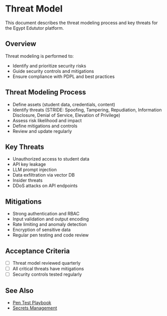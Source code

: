 # Threat Model

This document describes the threat modeling process and key threats for the Egypt Edututor platform.

## Overview

Threat modeling is performed to:
- Identify and prioritize security risks
- Guide security controls and mitigations
- Ensure compliance with PDPL and best practices

## Threat Modeling Process
- Define assets (student data, credentials, content)
- Identify threats (STRIDE: Spoofing, Tampering, Repudiation, Information Disclosure, Denial of Service, Elevation of Privilege)
- Assess risk likelihood and impact
- Define mitigations and controls
- Review and update regularly

## Key Threats
- Unauthorized access to student data
- API key leakage
- LLM prompt injection
- Data exfiltration via vector DB
- Insider threats
- DDoS attacks on API endpoints

## Mitigations
- Strong authentication and RBAC
- Input validation and output encoding
- Rate limiting and anomaly detection
- Encryption of sensitive data
- Regular pen testing and code review

## Acceptance Criteria
- [ ] Threat model reviewed quarterly
- [ ] All critical threats have mitigations
- [ ] Security controls tested regularly

## See Also
- [Pen Test Playbook](PEN_TEST_PLAYBOOK.md)
- [Secrets Management](SECRETS_MANAGEMENT.md)

